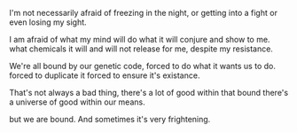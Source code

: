 I'm not necessarily afraid of 
    freezing in the night,
    or getting into a fight
    or even losing my sight.

I am afraid of what my mind will do
    what it will conjure and show to me.
    what chemicals it will and will not release
    for me, despite my resistance.

We're all bound by our genetic code,
    forced to do what it wants us to do.
    forced to duplicate it
    forced to ensure it's existance.

That's not always a bad thing, 
    there's a lot of good within that bound
    there's a universe of good within our means.

but we are bound. 
And sometimes it's very frightening.
